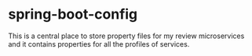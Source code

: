 # spring-boot-config
This is a central place to store property files for my review microservices and it contains properties for all the profiles of services.





